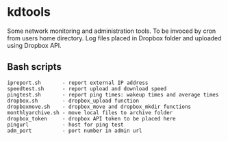 # kdtools

Some network monitoring and administration tools.
To be invoced by cron from users home directory. 
Log files placed in Dropbox folder and uploaded using Dropbox API.


## Bash scripts

```code
ipreport.sh       - report external IP address
speedtest.sh      - report upload and download speed
pingtest.sh       - report ping times: wakeup times and average times
dropbox.sh        - dropbox_upload function
dropboxmove.sh    - dropbox_move and dropbox_mkdir functions
monthlyarchive.sh - move local files to archive folder
dropbox_token     - dropbox API token to be placed here
pingurl           - host for ping test
adm_port          - port number in admin url
```
